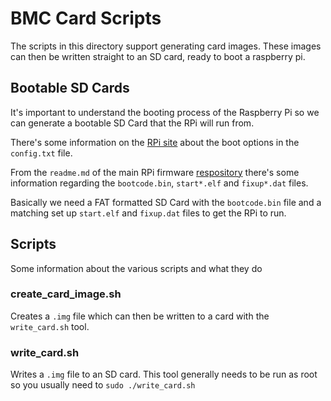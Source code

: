 # BMC Card Scripts

The scripts in this directory support generating card images. These images can then be written
straight to an SD card, ready to boot a raspberry pi.

## Bootable SD Cards

It's important to understand the booting process of the Raspberry Pi so we can generate a bootable
SD Card that the RPi will run from.

There's some information on the [RPi site](https://www.raspberrypi.org/documentation/configuration/config-txt/boot.md)
about the boot options in the `config.txt` file.

From the `readme.md` of the main RPi firmware [respository](https://github.com/raspberrypi/firmware)
there's some information regarding the `bootcode.bin`, `start*.elf` and `fixup*.dat` files.

Basically we need a FAT formatted SD Card with the `bootcode.bin` file and a matching set up
`start.elf` and `fixup.dat` files to get the RPi to run.

## Scripts

Some information about the various scripts and what they do

### create_card_image.sh

Creates a `.img` file which can then be written to a card with the `write_card.sh` tool.

### write_card.sh

Writes a `.img` file to an SD card. This tool generally needs to be run as root so you usually need
to `sudo ./write_card.sh`

